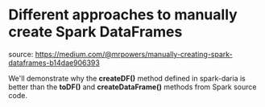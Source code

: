 # Different approaches to manually create Spark DataFrames
source: https://medium.com/@mrpowers/manually-creating-spark-dataframes-b14dae906393

We'll demonstrate why the **createDF()** method defined in spark-daria is better than the **toDF()** and **createDataFrame()** methods from Spark source code.
